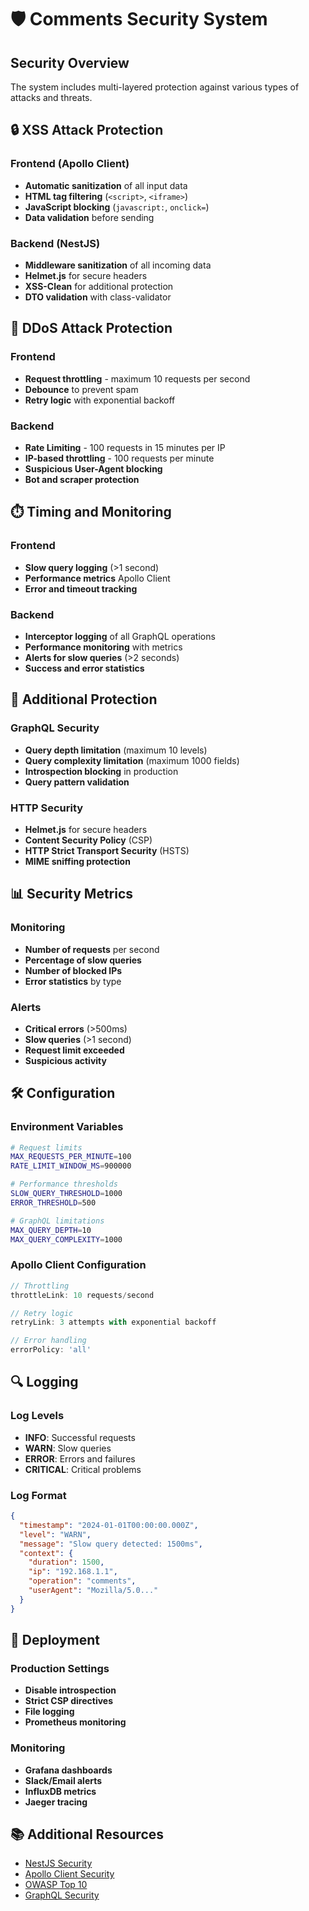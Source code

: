 # 🛡️ Comments Security System

## Security Overview

The system includes multi-layered protection against various types of attacks and threats.

## 🔒 XSS Attack Protection

### Frontend (Apollo Client)
- **Automatic sanitization** of all input data
- **HTML tag filtering** (`<script>`, `<iframe>`)
- **JavaScript blocking** (`javascript:`, `onclick=`)
- **Data validation** before sending

### Backend (NestJS)
- **Middleware sanitization** of all incoming data
- **Helmet.js** for secure headers
- **XSS-Clean** for additional protection
- **DTO validation** with class-validator

## 🚫 DDoS Attack Protection

### Frontend
- **Request throttling** - maximum 10 requests per second
- **Debounce** to prevent spam
- **Retry logic** with exponential backoff

### Backend
- **Rate Limiting** - 100 requests in 15 minutes per IP
- **IP-based throttling** - 100 requests per minute
- **Suspicious User-Agent blocking**
- **Bot and scraper protection**

## ⏱️ Timing and Monitoring

### Frontend
- **Slow query logging** (>1 second)
- **Performance metrics** Apollo Client
- **Error and timeout tracking**

### Backend
- **Interceptor logging** of all GraphQL operations
- **Performance monitoring** with metrics
- **Alerts for slow queries** (>2 seconds)
- **Success and error statistics**

## 🚨 Additional Protection

### GraphQL Security
- **Query depth limitation** (maximum 10 levels)
- **Query complexity limitation** (maximum 1000 fields)
- **Introspection blocking** in production
- **Query pattern validation**

### HTTP Security
- **Helmet.js** for secure headers
- **Content Security Policy** (CSP)
- **HTTP Strict Transport Security** (HSTS)
- **MIME sniffing protection**

## 📊 Security Metrics

### Monitoring
- **Number of requests** per second
- **Percentage of slow queries**
- **Number of blocked IPs**
- **Error statistics** by type

### Alerts
- **Critical errors** (>500ms)
- **Slow queries** (>1 second)
- **Request limit exceeded**
- **Suspicious activity**

## 🛠️ Configuration

### Environment Variables
```bash
# Request limits
MAX_REQUESTS_PER_MINUTE=100
RATE_LIMIT_WINDOW_MS=900000

# Performance thresholds
SLOW_QUERY_THRESHOLD=1000
ERROR_THRESHOLD=500

# GraphQL limitations
MAX_QUERY_DEPTH=10
MAX_QUERY_COMPLEXITY=1000
```

### Apollo Client Configuration
```typescript
// Throttling
throttleLink: 10 requests/second

// Retry logic
retryLink: 3 attempts with exponential backoff

// Error handling
errorPolicy: 'all'
```

## 🔍 Logging

### Log Levels
- **INFO**: Successful requests
- **WARN**: Slow queries
- **ERROR**: Errors and failures
- **CRITICAL**: Critical problems

### Log Format
```json
{
  "timestamp": "2024-01-01T00:00:00.000Z",
  "level": "WARN",
  "message": "Slow query detected: 1500ms",
  "context": {
    "duration": 1500,
    "ip": "192.168.1.1",
    "operation": "comments",
    "userAgent": "Mozilla/5.0..."
  }
}
```

## 🚀 Deployment

### Production Settings
- **Disable introspection**
- **Strict CSP directives**
- **File logging**
- **Prometheus monitoring**

### Monitoring
- **Grafana dashboards**
- **Slack/Email alerts**
- **InfluxDB metrics**
- **Jaeger tracing**

## 📚 Additional Resources

- [NestJS Security](https://docs.nestjs.com/security)
- [Apollo Client Security](https://www.apollographql.com/docs/react/security/)
- [OWASP Top 10](https://owasp.org/www-project-top-ten/)
- [GraphQL Security](https://graphql.org/learn/security/)

